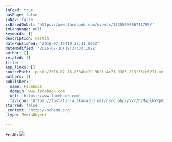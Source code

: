 ```yaml
---
inFeed: true
hasPage: false
inNav: false
isBasedOnUrl: 'https://www.facebook.com/events/1735599086711799/'
inLanguage: null
keywords: []
description: Festih
datePublished: '2016-07-16T19:37:41.505Z'
dateModified: '2016-07-16T19:37:33.102Z'
author: []
related: []
title: ''
app_links: []
sourcePath: _posts/2016-07-16-8584bc29-9b2f-4c71-9305-813f35fc627f.md
authors: []
publisher:
  name: Facebook
  domain: www.facebook.com
  url: 'https://www.facebook.com'
  favicon: 'https://fbstatic-a.akamaihd.net/rsrc.php/yV/r/hzMapiNYYpW.ico'
starred: false
_context: 'http://schema.org'
_type: MediaObject

---
```

Festih
![](https://the-grid-user-content.s3-us-west-2.amazonaws.com/0f4751e5-6088-4cc4-89ac-dd4c8728e526.jpg)